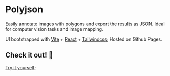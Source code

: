 # Polyjson

Easily annotate images with polygons and export the results as JSON. 
Ideal for computer vision tasks and image mapping. 

UI bootstrapped with [Vite](https://vite.dev/) + [React](https://react.dev/) + [Tailwindcss](https://tailwindcss.com/);
Hosted on Github Pages.

## Check it out! 🚀

[Try it yourself](https://garyilayev.github.io/polyjson/);

